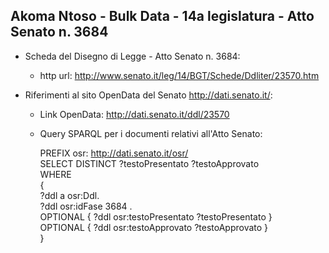 ## Akoma Ntoso - Bulk Data - 14a legislatura - Atto Senato n. 3684 ##

* Scheda del Disegno di Legge - Atto Senato n. 3684:
	* http url: http://www.senato.it/leg/14/BGT/Schede/Ddliter/23570.htm

* Riferimenti al sito OpenData del Senato http://dati.senato.it/:
	* Link OpenData: http://dati.senato.it/ddl/23570
	* Query SPARQL per i documenti relativi all'Atto Senato:

        PREFIX osr: <http://dati.senato.it/osr/>  
		SELECT DISTINCT ?testoPresentato ?testoApprovato  
		WHERE  
		{  
		    ?ddl a osr:Ddl.  
		    ?ddl osr:idFase 3684 .  
		    OPTIONAL { ?ddl osr:testoPresentato ?testoPresentato }  
		    OPTIONAL { ?ddl osr:testoApprovato ?testoApprovato }  
		}
		